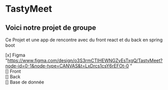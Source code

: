 # TastyMeet


## Voici notre projet de groupe 

Ce Projet et une app de rencontre avec du front react et du back en spring boot 

[x] Figma "https://www.figma.com/design/o3S3rmCTIHEWNGZvEsTxgQ/TastyMeet?node-id=0-1&node-type=CANVAS&t=LxDrcs1csY6rEFOt-0 "
<br>
[] Front
<br>
[] Back
<br>
[] Base de donnée 
